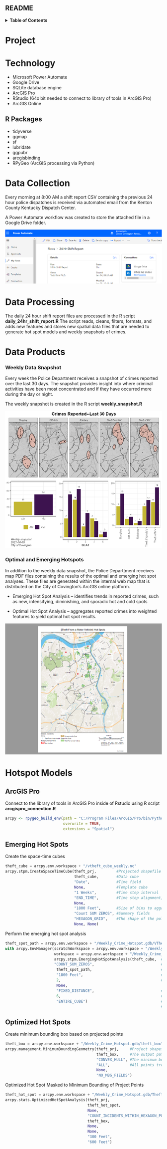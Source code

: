 ## README


<!-- TABLE OF CONTENTS -->
<details>
  <summary><b>Table of Contents</b></summary>
  <ol>
    <li><a href="#project">Project</a></li>
    <li><a href="#data-collection">Data Collection</a></li>
    <li><a href="#data-processing">Data Processing</a></li>
    <li><a href="#weekly-data-snapshot">Weekly Data Snapshot</a></li>
    <li><a href="#weekly-hotspot-models">Weekly Hotspot Models</a></li>
    <li><a href="#model-presentation">Model Presentation</a></li>
  </ol>
</details>


# Project


# Technology

-   Microsoft Power Automate
-   Google Drive
-   SQLite database engine
-   ArcGIS Pro
-   RStudio (64x bit needed to connect to library of tools in ArcGIS
    Pro)
-   ArcGIS Online

## R Packages

-   tidyverse
-   ggmap
-   sf
-   lubridate
-   ggpubr
-   arcgisbinding
-   RPyGeo (ArcGIS processing via Python)

# Data Collection

Every morning at 8:00 AM a shift report CSV containing the previous 24
hour police dispatches is received via automated email from the Kenton
County Kentucky Dispatch Center.

A Power Automate workflow was created to store the attached file in a Google Drive folder.

![](images/power_automate_overview.PNG)

# Data Processing

The daily 24 hour shift report files are processed in the R script
**daily_24hr_shift_report.R** The script reads, cleans, filters,
formats, and adds new features and stores new spatial data files that
are needed to generate hot spot models and weekly snapshots of crimes.

# Data Products

### Weekly Data Snapshot

Every week the Police Department receives a snapshot of crimes reported
over the last 30 days. The snapshot provides insight into where criminal
activities have been most concentrated and if they have occurred more
during the day or night.

The weekly snapshot is created in the R script **weekly_snapshot.R**

![](images/crime_snapshot_2023-08-08.png)

### Optimal and Emerging Hotspots

In addition to the weekly data snapshot, the Police Departtment receives
map PDF files containing the results of the optimal and emerging hot
spot analyses. These files are generated within the internal web map
that is distributed on the City of Covington’s ArcGIS online platform.

-   Emerging Hot Spot Analysis – identifies trends in reported crimes,
    such as new, intensifying, diminishing, and sporadic hot and cold
    spots

-   Optimal Hot Spot Analysis – aggregates reported crimes into weighted
    features to yield optimal hot spot results.

![](images/arcgis_online_pdf.PNG)


# Hotspot Models


## ArcGIS Pro

Connect to the library of tools in ArcGIS Pro inside of Rstudio using R script **arcgispro_connection.R**

``` r
arcpy <- rpygeo_build_env(path = "C:/Program Files/ArcGIS/Pro/bin/Python/envs/arcgispro-py3/python.exe", 
                          overwrite = TRUE,
                          extensions = "Spatial")
```

## Emerging Hot Spots

Create the space-time cubes

``` python
theft_cube = arcpy.env.workspace + "/vtheft_cube_weekly.nc"
arcpy.stpm.CreateSpaceTimeCube(theft_prj,         #Projected shapefile
                               theft_cube,        #Data cube
                               "Date",            #Time field
                               None,              #Template cube
                               "1 Weeks",         #Time step interval
                               "END_TIME",        #Time step alignment; how aggregation occurs
                               None, 
                               "1800 Feet",       #Size of bins to aggregate points
                               "Count SUM ZEROS", #Summary fields
                               "HEXAGON_GRID",    #The shape of the polygon mesh to aggregate points
                               None, None)
```

Perform the emerging hot spot analysis

``` python
theft_spot_path = arcpy.env.workspace + "/Weekly_Crime_Hotspot.gdb/VTheft_Analysis_Emerging_HotSpot"
with arcpy.EnvManager(scratchWorkspace = arcpy.env.workspace + "/Weekly_Crime_Hotspot.gdb", 
                      workspace = arcpy.env.workspace + "/Weekly_Crime_Hotspot.gdb"):
                      arcpy.stpm.EmergingHotSpotAnalysis(theft_cube,  #Space-time cube to use
                      "COUNT_SUM_ZEROS",                              #The analysis variable to use
                       theft_spot_path,                               #The output path
                       "1800 Feet",                                   #The size of the analysis area
                       2,                                             #Number of time-step intervals
                       None, 
                       "FIXED_DISTANCE",                              #Define spatial relationships
                       6,                                             #Number of spatial neighbors
                       "ENTIRE_CUBE")                                 #Define global window; 
                                                                      #looking at overall pattern in cube
```

## Optimized Hot Spots

Create minimum bounding box based on projected points

``` python
theft_box = arcpy.env.workspace + "/Weekly_Crime_Hotspot.gdb/theft_box"
arcpy.management.MinimumBoundingGeometry(theft_prj,     #Project shapefile
                                         theft_box,     #The output path
                                         "CONVEX_HULL", #The minimum bounding geometry
                                         "ALL",         #All points treated as one group
                                         None,
                                         "NO_MBG_FIELDS") 
```

Optimized Hot Spot Masked to Minimum Bounding of Project Points

``` python
theft_hot_spot = arcpy.env.workspace + "/Weekly_Crime_Hotspot.gdb/Theft_OptimizedHotSpotAnalysis"
arcpy.stats.OptimizedHotSpotAnalysis(theft_prj,                                #Projected shapefile
                                     theft_hot_spot,                           #Output path
                                     None,                                     #Hot spots based on density
                                     "COUNT_INCIDENTS_WITHIN_HEXAGON_POLYGONS",#Aggregation method 
                                     theft_box,                                #Bounding box
                                     None, 
                                     None, 
                                     "300 Feet",                               #Hexagon size 
                                     "600 Feet")                               #Neighborhood size
```
